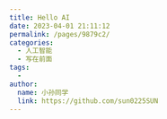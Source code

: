 ```yaml
---
title: Hello AI
date: 2023-04-01 21:11:12
permalink: /pages/9879c2/
categories:
  - 人工智能
  - 写在前面
tags:
  - 
author: 
  name: 小孙同学
  link: https://github.com/sun0225SUN
---
```

